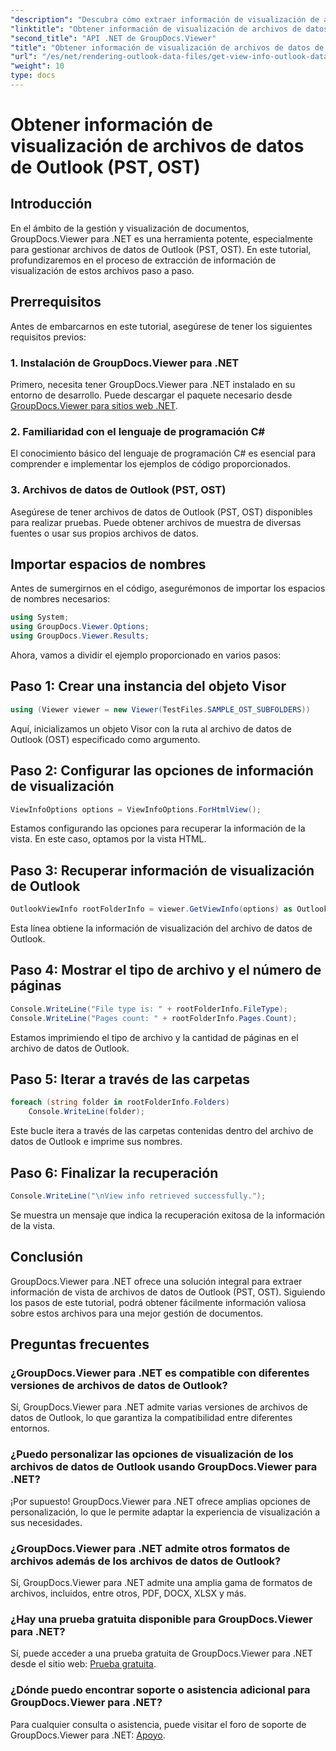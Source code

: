 ```yaml
---
"description": "Descubra cómo extraer información de visualización de archivos de datos de Outlook (PST, OST) con GroupDocs.Viewer para .NET. Mejore sus capacidades de gestión de documentos sin esfuerzo."
"linktitle": "Obtener información de visualización de archivos de datos de Outlook (PST, OST)"
"second_title": "API .NET de GroupDocs.Viewer"
"title": "Obtener información de visualización de archivos de datos de Outlook (PST, OST)"
"url": "/es/net/rendering-outlook-data-files/get-view-info-outlook-data-file/"
"weight": 10
type: docs
---
```

# Obtener información de visualización de archivos de datos de Outlook (PST, OST)

## Introducción
En el ámbito de la gestión y visualización de documentos, GroupDocs.Viewer para .NET es una herramienta potente, especialmente para gestionar archivos de datos de Outlook (PST, OST). En este tutorial, profundizaremos en el proceso de extracción de información de visualización de estos archivos paso a paso.
## Prerrequisitos
Antes de embarcarnos en este tutorial, asegúrese de tener los siguientes requisitos previos:
### 1. Instalación de GroupDocs.Viewer para .NET
Primero, necesita tener GroupDocs.Viewer para .NET instalado en su entorno de desarrollo. Puede descargar el paquete necesario desde [GroupDocs.Viewer para sitios web .NET](https://releases.groupdocs.com/viewer/net/).
### 2. Familiaridad con el lenguaje de programación C#
El conocimiento básico del lenguaje de programación C# es esencial para comprender e implementar los ejemplos de código proporcionados.
### 3. Archivos de datos de Outlook (PST, OST)
Asegúrese de tener archivos de datos de Outlook (PST, OST) disponibles para realizar pruebas. Puede obtener archivos de muestra de diversas fuentes o usar sus propios archivos de datos.

## Importar espacios de nombres
Antes de sumergirnos en el código, asegurémonos de importar los espacios de nombres necesarios:
```csharp
using System;
using GroupDocs.Viewer.Options;
using GroupDocs.Viewer.Results;
```

Ahora, vamos a dividir el ejemplo proporcionado en varios pasos:
## Paso 1: Crear una instancia del objeto Visor
```csharp
using (Viewer viewer = new Viewer(TestFiles.SAMPLE_OST_SUBFOLDERS))
```
Aquí, inicializamos un objeto Visor con la ruta al archivo de datos de Outlook (OST) especificado como argumento.
## Paso 2: Configurar las opciones de información de visualización
```csharp
ViewInfoOptions options = ViewInfoOptions.ForHtmlView();
```
Estamos configurando las opciones para recuperar la información de la vista. En este caso, optamos por la vista HTML.
## Paso 3: Recuperar información de visualización de Outlook
```csharp
OutlookViewInfo rootFolderInfo = viewer.GetViewInfo(options) as OutlookViewInfo;
```
Esta línea obtiene la información de visualización del archivo de datos de Outlook.
## Paso 4: Mostrar el tipo de archivo y el número de páginas
```csharp
Console.WriteLine("File type is: " + rootFolderInfo.FileType);
Console.WriteLine("Pages count: " + rootFolderInfo.Pages.Count);
```
Estamos imprimiendo el tipo de archivo y la cantidad de páginas en el archivo de datos de Outlook.
## Paso 5: Iterar a través de las carpetas
```csharp
foreach (string folder in rootFolderInfo.Folders)
    Console.WriteLine(folder);
```
Este bucle itera a través de las carpetas contenidas dentro del archivo de datos de Outlook e imprime sus nombres.
## Paso 6: Finalizar la recuperación
```csharp
Console.WriteLine("\nView info retrieved successfully.");
```
Se muestra un mensaje que indica la recuperación exitosa de la información de la vista.

## Conclusión
GroupDocs.Viewer para .NET ofrece una solución integral para extraer información de vista de archivos de datos de Outlook (PST, OST). Siguiendo los pasos de este tutorial, podrá obtener fácilmente información valiosa sobre estos archivos para una mejor gestión de documentos.
## Preguntas frecuentes
### ¿GroupDocs.Viewer para .NET es compatible con diferentes versiones de archivos de datos de Outlook?
Sí, GroupDocs.Viewer para .NET admite varias versiones de archivos de datos de Outlook, lo que garantiza la compatibilidad entre diferentes entornos.
### ¿Puedo personalizar las opciones de visualización de los archivos de datos de Outlook usando GroupDocs.Viewer para .NET?
¡Por supuesto! GroupDocs.Viewer para .NET ofrece amplias opciones de personalización, lo que le permite adaptar la experiencia de visualización a sus necesidades.
### ¿GroupDocs.Viewer para .NET admite otros formatos de archivos además de los archivos de datos de Outlook?
Sí, GroupDocs.Viewer para .NET admite una amplia gama de formatos de archivos, incluidos, entre otros, PDF, DOCX, XLSX y más.
### ¿Hay una prueba gratuita disponible para GroupDocs.Viewer para .NET?
Sí, puede acceder a una prueba gratuita de GroupDocs.Viewer para .NET desde el sitio web: [Prueba gratuita](https://releases.groupdocs.com/).
### ¿Dónde puedo encontrar soporte o asistencia adicional para GroupDocs.Viewer para .NET?
Para cualquier consulta o asistencia, puede visitar el foro de soporte de GroupDocs.Viewer para .NET: [Apoyo](https://forum.groupdocs.com/c/viewer/9).